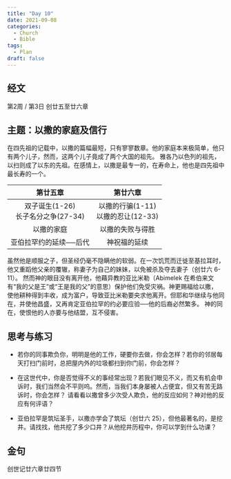 ```yaml
---
title: "Day 10"
date: 2021-09-08
categories:
  - Church
  - Bible
tags:
  - Plan
draft: false
---
```


## 经文
第2周 / 第3日 创廿五至廿六章

## 主题：以撒的家庭及信行
在四先祖的记载中，以撒的篇幅最短，只有寥寥数章。他的家庭本来极简单，他只有两个儿子，然而，这两个儿子竟成了两个大国的祖先。
雅各乃以色列的祖先，以扫则成了以东的先祖。在感情上，以撒是最专一的，在寿命上，他也是四先祖中最长寿的一个。

| 第廿五章         | 第廿六章          |
| :------------: | :-------------: |
| 双子诞生(1-26) <br> 长子名分之争(27-34) | 以撒的行骗(1-11)<br>以撒的忍让(12-33) |
| 以撒的家庭        | 以撒的失败与得胜      |
| 亚伯拉罕约的延续──后代 | 神祝福的延续        |

虽然他是顺服之子，但圣经仍毫不隐瞒他的软弱。在一次饥荒而迁徙至基拉耳时，他又重蹈他父亲的覆辙，称妻子为自己的妹妹，以免被杀及夺去妻子（创廿六  6-11）。
然而神的眼目没有离开他，他藉异教的亚比米勒（Abimelek 在希伯来文有“我的父是王”或“王是我的父”的意思）保护他们免受灾祸。神更赐福给以撒，
使他耕种得到丰收，成为富户，导致亚比米勒要央求他离开。但耶和华继续与他同在，并使他昌盛，又再肯定亚伯拉罕的约必要应验──他的后裔必然繁多。
神的同在，使恨他的人亦要与他结盟，互不侵害。

## 思考与练习
* 若你的同事欺负你，明明是他的工作，硬要你去做，你会怎样？若你的邻居每天打扫门前时，总把屋内外的垃圾都扫到你门前，你会怎样？

* 在这世代中，你是否觉得不义的事经常出现？若我们眼见不义，而又有机会申诉时，我们当然会不平则呜。然而，当我们本身屡被人占便宜，但又有苦无路诉时，你会怎样？
请看看以撒曾多少次受人欺负，他的反应如何？神对他的反应有何评语？

* 亚伯拉罕是筑坛圣手，以撒亦学会了筑坛（创廿六  25），但他最著名的，是挖井。请找找，他共挖了多少口井？从他挖井历程中，你可以学到什么功课？

## 金句
创世记廿六章廿四节


